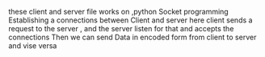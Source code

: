 these client and server file works on ,python Socket programming 
Establishing a connections between Client and server
here client sends a request to the server , and the server listen for that and accepts the connections 
Then we can send Data in encoded form from client to server and vise versa
